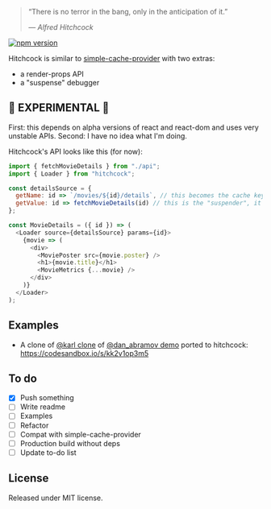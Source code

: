 > “There is no terror in the bang, only in the anticipation of it.”
>
> — <cite>Alfred Hitchcock</cite>

[![npm version](https://img.shields.io/npm/v/hitchcock.svg?style=flat)](https://www.npmjs.com/package/hitchcock)

Hitchcock is similar to [simple-cache-provider](https://github.com/facebook/react/tree/master/packages/simple-cache-provider) with two extras:

* a render-props API
* a "suspense" debugger

## 🚨 EXPERIMENTAL 🚨

First: this depends on alpha versions of react and react-dom and uses very unstable APIs. Second: I have no idea what I'm doing.

Hitchcock's API looks like this (for now):

```js
import { fetchMovieDetails } from "./api";
import { Loader } from "hitchcock";

const detailsSource = {
  getName: id => `/movies/${id}/details`, // this becomes the cache key
  getValue: id => fetchMovieDetails(id) // this is the "suspender", it returns a promise
};

const MovieDetails = ({ id }) => (
  <Loader source={detailsSource} params={id}>
    {movie => (
      <div>
        <MoviePoster src={movie.poster} />
        <h1>{movie.title}</h1>
        <MovieMetrics {...movie} />
      </div>
    )}
  </Loader>
);
```

## Examples

* A clone of [@karl clone](https://github.com/karl/react-async-io-testbed) of [@dan_abramov demo](https://www.youtube.com/watch?v=6g3g0Q_XVb4) ported to hitchcock: https://codesandbox.io/s/kk2v1op3m5

## To do

* [x] Push something
* [ ] Write readme
* [ ] Examples
* [ ] Refactor
* [ ] Compat with simple-cache-provider
* [ ] Production build without deps
* [ ] Update to-do list

## License

Released under MIT license.
